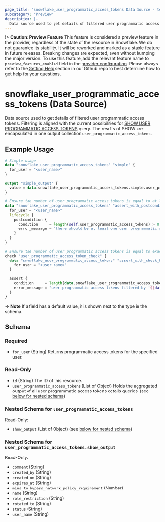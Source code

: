 ```yaml
---
page_title: "snowflake_user_programmatic_access_tokens Data Source - terraform-provider-snowflake"
subcategory: "Preview"
description: |-
  Data source used to get details of filtered user programmatic access tokens. Filtering is aligned with the current possibilities for SHOW USER PROGRAMMATIC ACCESS TOKENS https://docs.snowflake.com/en/sql-reference/sql/show-user-programmatic-access-tokens query. The results of SHOW are encapsulated in one output collection user_programmatic_access_tokens.
---
```


!> **Caution: Preview Feature** This feature is considered a preview feature in the provider, regardless of the state of the resource in Snowflake. We do not guarantee its stability. It will be reworked and marked as a stable feature in future releases. Breaking changes are expected, even without bumping the major version. To use this feature, add the relevant feature name to `preview_features_enabled` field in the [provider configuration](https://registry.terraform.io/providers/snowflakedb/snowflake/latest/docs#schema). Please always refer to the [Getting Help](https://github.com/snowflakedb/terraform-provider-snowflake?tab=readme-ov-file#getting-help) section in our Github repo to best determine how to get help for your questions.

# snowflake_user_programmatic_access_tokens (Data Source)

Data source used to get details of filtered user programmatic access tokens. Filtering is aligned with the current possibilities for [SHOW USER PROGRAMMATIC ACCESS TOKENS](https://docs.snowflake.com/en/sql-reference/sql/show-user-programmatic-access-tokens) query. The results of SHOW are encapsulated in one output collection `user_programmatic_access_tokens`.

## Example Usage

```terraform
# Simple usage
data "snowflake_user_programmatic_access_tokens" "simple" {
  for_user = "<user_name>"
}

output "simple_output" {
  value = data.snowflake_user_programmatic_access_tokens.simple.user_programmatic_access_tokens
}

# Ensure the number of user programmatic access tokens is equal to at least one element (with the use of postcondition)
data "snowflake_user_programmatic_access_tokens" "assert_with_postcondition" {
  for_user = "<user_name>"
  lifecycle {
    postcondition {
      condition     = length(self.user_programmatic_access_tokens) > 0
      error_message = "there should be at least one user programmatic access token"
    }
  }
}

# Ensure the number of user programmatic access tokens is equal to exactly one element (with the use of check block)
check "user_programmatic_access_token_check" {
  data "snowflake_user_programmatic_access_tokens" "assert_with_check_block" {
    for_user = "<user_name>"
  }

  assert {
    condition     = length(data.snowflake_user_programmatic_access_tokens.assert_with_check_block.user_programmatic_access_tokens) == 1
    error_message = "user programmatic access tokens filtered by '${data.snowflake_user_programmatic_access_tokens.assert_with_check_block.for_user}' returned ${length(data.snowflake_user_programmatic_access_tokens.assert_with_check_block.user_programmatic_access_tokens)} user programmatic access tokens where one was expected"
  }
}
```

-> **Note** If a field has a default value, it is shown next to the type in the schema.

<!-- schema generated by tfplugindocs -->
## Schema

### Required

- `for_user` (String) Returns programmatic access tokens for the specified user.

### Read-Only

- `id` (String) The ID of this resource.
- `user_programmatic_access_tokens` (List of Object) Holds the aggregated output of all user programmatic access tokens details queries. (see [below for nested schema](#nestedatt--user_programmatic_access_tokens))

<a id="nestedatt--user_programmatic_access_tokens"></a>
### Nested Schema for `user_programmatic_access_tokens`

Read-Only:

- `show_output` (List of Object) (see [below for nested schema](#nestedobjatt--user_programmatic_access_tokens--show_output))

<a id="nestedobjatt--user_programmatic_access_tokens--show_output"></a>
### Nested Schema for `user_programmatic_access_tokens.show_output`

Read-Only:

- `comment` (String)
- `created_by` (String)
- `created_on` (String)
- `expires_at` (String)
- `mins_to_bypass_network_policy_requirement` (Number)
- `name` (String)
- `role_restriction` (String)
- `rotated_to` (String)
- `status` (String)
- `user_name` (String)
